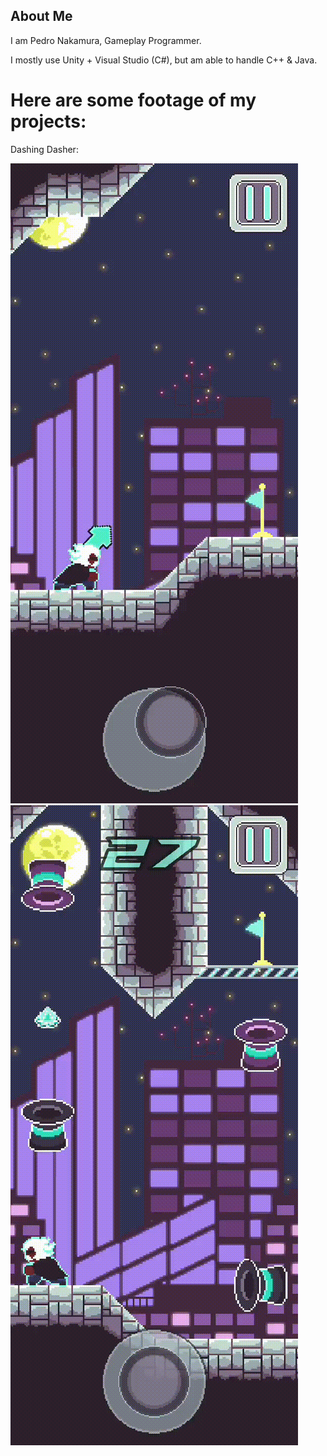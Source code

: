 ## About Me
I am Pedro Nakamura, Gameplay Programmer.

I mostly use Unity + Visual Studio (C#), but am able to handle C++ & Java.

# Here are some footage of my projects:

Dashing Dasher:

![](https://raw.githubusercontent.com/bakamura/bakamura/main/Dasher_GIF_0.gif)
![](https://raw.githubusercontent.com/bakamura/bakamura/main/Dasher_GIF_1.gif)

<!--
**bakamura/bakamura** is a ✨ _special_ ✨ repository because its `README.md` (this file) appears on your GitHub profile.

Here are some ideas to get you started:

- 🔭 I’m currently working on ...
- 🌱 I’m currently learning ...
- 👯 I’m looking to collaborate on ...
- 🤔 I’m looking for help with ...
- 💬 Ask me about ...
- 📫 How to reach me: ...
- 😄 Pronouns: ...
- ⚡ Fun fact: ...
-->
